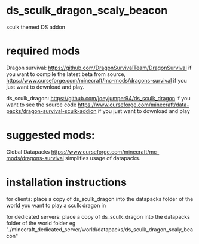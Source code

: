 # ds_sculk_dragon_scaly_beacon
 sculk themed DS addon

# required mods
 Dragon survival:
 https://github.com/DragonSurvivalTeam/DragonSurvival if you want to compile the latest beta from source,
 https://www.curseforge.com/minecraft/mc-mods/dragons-survival if you just want to download and play.

 ds_sculk_dragon:
 https://github.com/joeyjumper94/ds_sculk_dragon if you want to see the source code
 https://www.curseforge.com/minecraft/data-packs/dragon-survival-sculk-addion if you just want to download and play

# suggested mods:
 Global Datapacks
 https://www.curseforge.com/minecraft/mc-mods/dragons-survival simplifies usage of datapacks.

# installation instructions
 for clients:
 place a copy of ds_sculk_dragon into the datapacks folder of the world you want to play a sculk dragon in

 for dedicated servers:
 place a copy of ds_sculk_dragon into the datapacks folder of the world folder eg "./minecraft_dedicated_server/world/datapacks/ds_sculk_dragon_scaly_beacon"